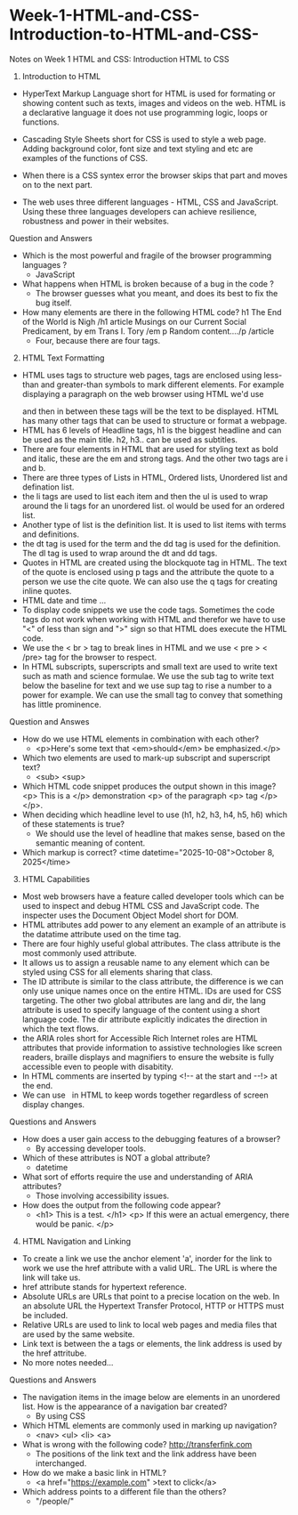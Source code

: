 # Week-1-HTML-and-CSS-Introduction-to-HTML-and-CSS-
Notes on Week 1 HTML and CSS: Introduction HTML to CSS

1. Introduction to HTML

- HyperText Markup Language short for HTML is used for formating or showing content such as texts, images and videos on the web. HTML is a declarative language it does not use programming logic, loops or functions.
   
- Cascading Style Sheets short for CSS is used to style a web page. Adding background color, font size and text styling and etc are examples of the functions of CSS.
- When there is a CSS syntex error the browser skips that part and moves on to the next part.

- The web uses three different languages - HTML, CSS and JavaScript. Using these three languages developers can achieve resilience, robustness and power in their websites.

Question and Answers
- Which is the most powerful and fragile of the browser programming languages ?
  - JavaScript
- What happens when HTML is broken because of a bug in the code ?
  - The browser guesses what you meant, and does its best to fix the bug itself.
- How many elements are there in the following HTML code?
  h1 The End of the World is Nigh /h1 article Musings on our Current Social Predicament, by em Trans I. Tory /em p Random content…./p /article
  - Four, because there are four tags.

2. HTML Text Formatting

- HTML uses tags to structure web pages, tags are enclosed using less-than and greater-than symbols to mark different elements. For example displaying a paragraph on the web browser using HTML we'd use <p> </p> and then in between these tags will be the text to be displayed. HTML has many other tags that can be used to structure or format a webpage.
- HTML has 6 levels of Headline tags, h1 is the biggest headline and can be used as the main title. h2, h3.. can be used as subtitles.
- There are four elements in HTML that are used for styling text as bold and italic, these are the em and strong tags. And the other two tags are i and b.
- There are three types of Lists in HTML, Ordered lists, Unordered list and defination list.
- the li tags are used to list each item and then the ul is used to wrap around the li tags for an unordered list. ol would be used for an ordered list.
- Another type of list is the definition list. It is used to list items with terms and definitions.
-  the dt tag is used for the term and the dd tag is used for the definition. The dl tag is used to wrap around the dt and dd tags.
- Quotes in HTML are created using the blockquote tag in HTML. The text of the quote is enclosed using p tags and the attribute the quote to a person we use the cite quote. We can also use the q tags for creating inline quotes.
- HTML date and time ...   
- To display code snippets we use the code tags. Sometimes the code tags do not work when working with HTML and therefor we have to use "&lt;" of less than sign and "&gt;" sign so that HTML does execute the HTML code.
- We use the &lt; br &gt; tag to break lines in HTML and we use &lt; pre &gt; &lt; /pre&gt; tag for the browser to respect.
- In HTML subscripts, superscripts and small text are used to write text such as math and science formulae. We use the sub tag to write text below the baseline for text and we use sup tag to rise a number to a power for example. We can use the small tag to convey that something has little prominence.

Question and Answes
- How do we use HTML elements in combination with each other?
  - &lt;p&gt;Here's some text that &lt;em&gt;should&lt;/em&gt; be emphasized.&lt;/p&gt;
- Which two elements are used to mark-up subscript and superscript text?
  - &lt;sub&gt;
    &lt;sup&gt;
- Which HTML code snippet produces the output shown in this image?
  &lt;p&gt; This is a &lt;/p&gt; demonstration &lt;p&gt; of the paragraph &lt;p&gt; tag &lt;/p&gt; &lt;/p&gt;.
- When deciding which headline level to use (h1, h2, h3, h4, h5, h6) which of these statements is true?
  - We should use the level of headline that makes sense, based on the semantic meaning of content.
- Which markup is correct?
  &lt;time datetime="2025-10-08"&gt;October 8, 2025&lt;/time&gt;

3. HTML Capabilities
   
- Most web browsers have a feature called developer tools which can be used to inspect and debug HTML CSS and JavaScript code. The inspecter uses the Document Object Model short for DOM.
-  HTML attributes add power to any element an example of an attribute is the datatime attribute used on the time tag.
-  There are four highly useful global attributes. The class attribute is the most commonly used attribute.
-  It allows us to assign a reusable name to any element which can be styled using CSS for all elements sharing that class.
-  The ID attribute is similar to the class attribute, the difference is we can only use unique names once on the entire HTML. IDs are used for CSS targeting. The other two global attributes are lang and dir, the lang attribute is used to specify language of the content using a short language code. The dir attribute explicitly indicates the direction in which the text flows.
-  the ARIA roles short for Accessible Rich Internet roles are HTML attributes that provide information to assistive technologies like screen readers, braille displays and magnifiers to ensure the website is fully accessible even to people with disabitity.
-  In HTML comments are inserted by typing <!-- at the start and --!> at the end.
- We can use &nbsp; in HTML to keep words together regardless of screen display changes.
  
Questions and Answers
- How does a user gain access to the debugging features of a browser?
   - By accessing developer tools.
- Which of these attributes is NOT a global attribute?
   - datetime
- What sort of efforts require the use and understanding of ARIA attributes?
   - Those involving accessibility issues.
- How does the output from the following code appear?
  - &lt;h1&gt; This is a test. &lt;/h1&gt; &lt;p&gt; If this were an actual emergency, <!-- Should there be an actual emergency? --> there would be panic. &lt;/p&gt;

4. HTML Navigation and Linking
   
- To create a link we use the anchor element 'a', inorder for the link to work we use the href attribute with a valid URL. The URL is where the link will take us.
- href attribute stands for hypertext reference.
- Absolute URLs are URLs that point to a precise location on the web. In an absolute URL the Hypertext Transfer Protocol, HTTP or HTTPS must be included.
- Relative URLs are used to link to local web pages and media files that are used by the same website.
- Link text is between the a tags or elements, the link address is used by the href attritube.
- No more notes needed...

Questions and Answers
- The navigation items in the image below are elements in an unordered list. How is the appearance of a navigation bar created?
   - By using CSS
- Which HTML elements are commonly used in marking up navigation?
  - &lt;nav&gt;
    &lt;ul&gt;
    &lt;li&gt;
    &lt;a&gt;
- What is wrong with the following code? http://transferfink.com
  - The positions of the link text and the link address have been interchanged.
- How do we make a basic link in HTML?
  - &lt;a href="https://example.com" &gt;text to click&lt;/a&gt;
- Which address points to a different file than the others?
  - "/people/"


